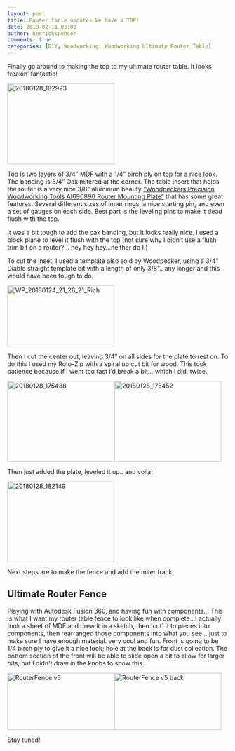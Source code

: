 ```yaml
---
layout: post
title: Router table updates We have a TOP!
date: 2018-02-11 02:08
author: herrickspencer
comments: true
categories: [DIY, Woodworking, Woodworking Ultimate Router Table]
---
```

Finally go around to making the top to my ultimate router table. It looks freakin’ fantastic!

<a href="http://herrickspencer.blog/wp-content/uploads/2018/02/20180128_182923.jpg"><img style="background-image:none;padding-top:0;padding-left:0;display:inline;padding-right:0;border:0;" title="20180128_182923" src="http://herrickspencer.blog/wp-content/uploads/2018/02/20180128_182923_thumb.jpg" alt="20180128_182923" width="244" height="184" border="0" /></a>

Top is two layers of 3/4” MDF with a 1/4” birch ply on top for a nice look. The banding is 3/4” Oak mitered at the corner. The table insert that holds the router is a very nice 3/8” aluminum beauty <a href="https://www.amazon.com/gp/product/B0010KOP78/ref=oh_aui_search_detailpage?ie=UTF8&amp;psc=1">“Woodpeckers Precision Woodworking Tools AI690890 Router Mounting Plate”</a> that has some great features. Several different sizes of inner rings, a nice starting pin, and even a set of gauges on each side. Best part is the leveling pins to make it dead flush with the top.

It was a bit tough to add the oak banding, but it looks really nice. I used a block plane to level it flush with the top (not sure why I didn’t use a flush trim bit on a router?… hey hey hey…neither do I.)

To cut the inset, I used a template also sold by Woodpecker, using a 3/4” Diablo straight template bit with a length of only 3/8”.. any longer and this would have been tough to do.

<a href="http://herrickspencer.blog/wp-content/uploads/2018/02/wp_20180124_21_26_21_rich.jpg"><img style="background-image:none;padding-top:0;padding-left:0;display:inline;padding-right:0;border:0;" title="WP_20180124_21_26_21_Rich" src="http://herrickspencer.blog/wp-content/uploads/2018/02/wp_20180124_21_26_21_rich_thumb.jpg" alt="WP_20180124_21_26_21_Rich" width="244" height="139" border="0" /></a>

Then I cut the center out, leaving 3/4” on all sides for the plate to rest on. To do this I used my Roto-Zip with a spiral up cut bit for wood. This took patience because if I went too fast I’d break a bit… which I did, twice.

<a href="http://herrickspencer.blog/wp-content/uploads/2018/02/20180128_175438.jpg"><img style="background-image:none;padding-top:0;padding-left:0;display:inline;padding-right:0;border:0;" title="20180128_175438" src="http://herrickspencer.blog/wp-content/uploads/2018/02/20180128_175438_thumb.jpg" alt="20180128_175438" width="244" height="184" border="0" /></a><a href="http://herrickspencer.blog/wp-content/uploads/2018/02/20180128_175452.jpg"><img style="background-image:none;padding-top:0;padding-left:0;display:inline;padding-right:0;border:0;" title="20180128_175452" src="http://herrickspencer.blog/wp-content/uploads/2018/02/20180128_175452_thumb.jpg" alt="20180128_175452" width="244" height="184" border="0" /></a>

Then just added the plate, leveled it up.. and voila!

<a href="http://herrickspencer.blog/wp-content/uploads/2018/02/20180128_182149.jpg"><img style="background-image:none;padding-top:0;padding-left:0;display:inline;padding-right:0;border:0;" title="20180128_182149" src="http://herrickspencer.blog/wp-content/uploads/2018/02/20180128_182149_thumb.jpg" alt="20180128_182149" width="244" height="184" border="0" /></a>

Next steps are to make the fence and add the miter track.

<h2>Ultimate Router Fence</h2>

Playing with Autodesk Fusion 360, and having fun with components... This is what I want my router table fence to look like when complete...I actually took a sheet of MDF and drew it in a sketch, then 'cut' it to pieces into components, then rearranged those components into what you see... just to make sure I have enough material. very cool and fun. Front is going to be 1/4 birch ply to give it a nice look; hole at the back is for dust collection. The bottom section of the front will be able to slide open a bit to allow for larger bits, but I didn't draw in the knobs to show this.

<a href="http://herrickspencer.blog/wp-content/uploads/2018/02/routerfence-v5.png"><img style="background-image:none;padding-top:0;padding-left:0;display:inline;padding-right:0;border:0;" title="RouterFence v5" src="http://herrickspencer.blog/wp-content/uploads/2018/02/routerfence-v5_thumb.png" alt="RouterFence v5" width="244" height="130" border="0" /></a><a href="http://herrickspencer.blog/wp-content/uploads/2018/02/routerfence-v5-back.png"><img style="background-image:none;padding-top:0;padding-left:0;margin:0;display:inline;padding-right:0;border:0;" title="RouterFence v5 back" src="http://herrickspencer.blog/wp-content/uploads/2018/02/routerfence-v5-back_thumb.png" alt="RouterFence v5 back" width="244" height="130" border="0" /></a>

Stay tuned!
